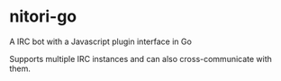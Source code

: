 nitori-go
=========

A IRC bot with a Javascript plugin interface in Go

Supports multiple IRC instances and can also cross-communicate with them.

